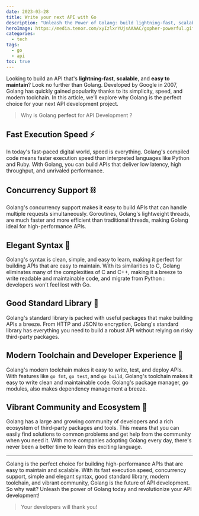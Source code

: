```yaml
---
date: 2023-03-28
title: Write your next API with Go
description: "Unleash the Power of Golang: build lightning-fast, scalable, and easy to maintain APIs"
heroImage: https://media.tenor.com/xyIzlxrYUjsAAAAC/gopher-powerful.gif
categories:
  - tech
tags:
  - go
  - api
toc: true
---
```


Looking to build an API that's **lightning-fast**, **scalable**, and **easy to maintain**? Look no further than Golang. Developed by Google in 2007, Golang has quickly gained popularity thanks to its simplicity, speed, and modern toolchain. In this article, we'll explore why Golang is the perfect choice for your next API development project.

> Why is Golang **perfect** for API Development ?

## Fast Execution Speed ⚡️

In today's fast-paced digital world, speed is everything. Golang's compiled code means faster execution speed than interpreted languages like Python and Ruby. With Golang, you can build APIs that deliver low latency, high throughput, and unrivaled performance.

## Concurrency Support ⛓️

Golang's concurrency support makes it easy to build APIs that can handle multiple requests simultaneously. Goroutines, Golang's lightweight threads, are much faster and more efficient than traditional threads, making Golang ideal for high-performance APIs.

## Elegant Syntax 💅

Golang's syntax is clean, simple, and easy to learn, making it perfect for building APIs that are easy to maintain. With its similarities to C, Golang eliminates many of the complexities of C and C++, making it a breeze to write readable and maintainable code, and migrate from Python : developers won't feel lost with Go.

## Good Standard Library 🔐

Golang's standard library is packed with useful packages that make building APIs a breeze. From HTTP and JSON to encryption, Golang's standard library has everything you need to build a robust API without relying on risky third-party packages.

## Modern Toolchain and Developer Experience 🧪

Golang's modern toolchain makes it easy to write, test, and deploy APIs. With features like `go fmt`, `go test`, and `go build`, Golang's toolchain makes it easy to write clean and maintainable code. Golang's package manager, go modules, also makes dependency management a breeze.

## Vibrant Community and Ecosystem 🦄

Golang has a large and growing community of developers and a rich ecosystem of third-party packages and tools. This means that you can easily find solutions to common problems and get help from the community when you need it. With more companies adopting Golang every day, there's never been a better time to learn this exciting language.

---

Golang is the perfect choice for building high-performance APIs that are easy to maintain and scalable. With its fast execution speed, concurrency support, simple and elegant syntax, good standard library, modern toolchain, and vibrant community, Golang is the future of API development. So why wait? Unleash the power of Golang today and revolutionize your API development!

> Your developers will thank you!
